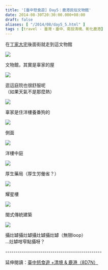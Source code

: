 ```yaml
---
title: '[臺中怒食遊] Day5：鹿港民俗文物館'
date: 2014-08-30T20:30:00.000+08:00
draft: false
aliases: [ "/2014/08/day5_5.html" ]
tags : [travel - 臺灣・臺中、南投清境、彰化鹿港]
---
```


在[丁家大宅](https://hidie.net/taichung5o/)後面街就走到這文物館  

![](/images/taichung5p1.jpg)

文物館，其實是辜家的屋  

![](/images/taichung5p2.jpg)

逛這庭院也很舒服呢  
（如果天氣不是那麼熱）  

![](/images/taichung5p.jpg)

辜家是住洋樓養番狗的  

![](/images/taichung5p3.jpg)

側面  

![](/images/taichung5p4.jpg)

洋樓中庭  

![](/images/taichung5p5.jpg)

厚生藥局（厚生労働省？）  

![](/images/taichung5p6.jpg)

耀星樓  

![](/images/taichung5p7.jpg)

閩式傳統建築  

![](/images/taichung5p8.jpg)

攝灶罅攝灶罅攝灶罅攝灶罅（無限loop）  
...灶罅咁窄點攝呀？  
  
\-----------------------------------------------  
  
延伸閱讀：[臺中怒食遊 +清境 & 鹿港（8D7N）](https://hidie.net/taichung8d7n/)
